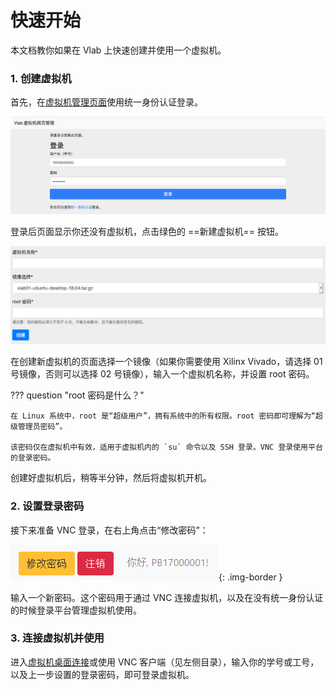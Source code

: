 # 快速开始

本文档教你如果在 Vlab 上快速创建并使用一个虚拟机。

### 1. 创建虚拟机

首先，在[虚拟机管理页面](https://vlab.ustc.edu.cn/vm/)使用统一身份认证登录。

![login](images/1.png)

登录后页面显示你还没有虚拟机，点击绿色的 ==新建虚拟机== 按钮。

![Create new VM](images/vm-create.png)

在创建新虚拟机的页面选择一个镜像（如果你需要使用 Xilinx Vivado，请选择 01 号镜像，否则可以选择 02 号镜像），输入一个虚拟机名称，并设置 root 密码。

??? question "root 密码是什么？"

    在 Linux 系统中，root 是“超级用户”，拥有系统中的所有权限。root 密码即可理解为“超级管理员密码”。

    该密码仅在虚拟机中有效，适用于虚拟机内的 `su` 命令以及 SSH 登录。VNC 登录使用平台的登录密码。

创建好虚拟机后，稍等半分钟，然后将虚拟机开机。

### 2. 设置登录密码

接下来准备 VNC 登录，在右上角点击“修改密码”：

![Toolbar](images/web-settings.png){: .img-border }

输入一个新密码。这个密码用于通过 VNC 连接虚拟机，以及在没有统一身份认证的时候登录平台管理虚拟机使用。

### 3. 连接虚拟机并使用

进入[虚拟机桌面连接](https://vlab.ustc.edu.cn/vm-vnc)或使用 VNC 客户端（见左侧目录），输入你的学号或工号，以及上一步设置的登录密码，即可登录虚拟机。
